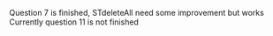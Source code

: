 Question 7 is finished, STdeleteAll need some improvement but works
Currently question 11 is not finished
